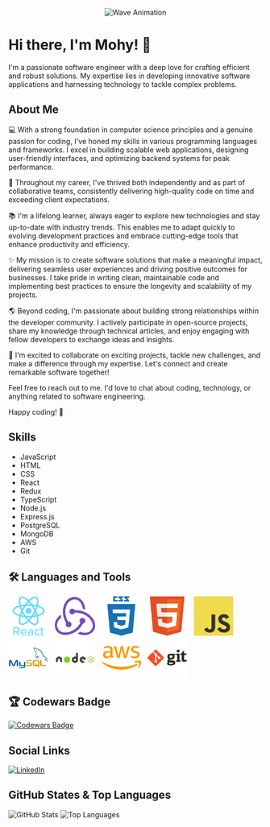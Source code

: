 <p align="center">
  <img src="https://media.giphy.com/media/hvRJCLFzcasrR4ia7z/giphy.gif" width="80" height="80" alt="Wave Animation"/>
</p>

# Hi there, I'm Mohy! :wave:

I'm a passionate software engineer with a deep love for crafting efficient and robust solutions. My expertise lies in developing innovative software applications and harnessing technology to tackle complex problems.

## About Me

💻 With a strong foundation in computer science principles and a genuine passion for coding, I've honed my skills in various programming languages and frameworks. I excel in building scalable web applications, designing user-friendly interfaces, and optimizing backend systems for peak performance.

🌟 Throughout my career, I've thrived both independently and as part of collaborative teams, consistently delivering high-quality code on time and exceeding client expectations.

📚 I'm a lifelong learner, always eager to explore new technologies and stay up-to-date with industry trends. This enables me to adapt quickly to evolving development practices and embrace cutting-edge tools that enhance productivity and efficiency.

✨ My mission is to create software solutions that make a meaningful impact, delivering seamless user experiences and driving positive outcomes for businesses. I take pride in writing clean, maintainable code and implementing best practices to ensure the longevity and scalability of my projects.

🌎 Beyond coding, I'm passionate about building strong relationships within the developer community. I actively participate in open-source projects, share my knowledge through technical articles, and enjoy engaging with fellow developers to exchange ideas and insights.

🤝 I'm excited to collaborate on exciting projects, tackle new challenges, and make a difference through my expertise. Let's connect and create remarkable software together!

Feel free to reach out to me. I'd love to chat about coding, technology, or anything related to software engineering.

Happy coding! 🚀

## Skills

- JavaScript
- HTML
- CSS
- React
- Redux
- TypeScript
- Node.js
- Express.js
- PostgreSQL
- MongoDB
- AWS
- Git

## :hammer_and_wrench: Languages and Tools

<img src="https://github.com/devicons/devicon/blob/master/icons/react/react-original-wordmark.svg" alt="React" width="80" height="80" /> &nbsp;
<img src="https://github.com/devicons/devicon/blob/master/icons/redux/redux-original.svg" alt="Redux" width="80" height="80" /> &nbsp;
<img src="https://github.com/devicons/devicon/blob/master/icons/css3/css3-plain-wordmark.svg" alt="CSS3" width="80" height="80" /> &nbsp;
<img src="https://github.com/devicons/devicon/blob/master/icons/html5/html5-original.svg" alt="HTML5" width="80" height="80" /> &nbsp;
<img src="https://github.com/devicons/devicon/blob/master/icons/javascript/javascript-original.svg" alt="JavaScript" width="80" height="80" /> &nbsp;
<img src="https://github.com/devicons/devicon/blob/master/icons/mysql/mysql-original-wordmark.svg" alt="MySQL" width="80" height="80" /> &nbsp;
<img src="https://github.com/devicons/devicon/blob/master/icons/nodejs/nodejs-original-wordmark.svg" alt="NodeJS" width="80" height="80" /> &nbsp;
<img src="https://github.com/devicons/devicon/blob/master/icons/amazonwebservices/amazonwebservices-plain-wordmark.svg" alt="AWS" width="80" height="80" /> &nbsp;
<img src="https://github.com/devicons/devicon/blob/master/icons/git/git-original-wordmark.svg" alt="Git" width="80" height="80" /> &nbsp;


## :trophy: Codewars Badge

[![Codewars Badge](https://www.codewars.com/users/CodeByMohy/badges/large)](https://www.codewars.com/users/CodeByMohy)

## Social Links

[<img src="https://www.logo.wine/a/logo/LinkedIn/LinkedIn-Icon-Logo.wine.svg" alt="LinkedIn" height="40">](https://www.linkedin.com/in/MohyDev)
&nbsp; &nbsp; &nbsp; &nbsp; 

## GitHub States & Top Languages

![GitHub Stats](https://github-readme-stats.vercel.app/api?username=Mohyswe&show_icons=true)
![Top Languages](https://github-readme-stats.vercel.app/api/top-langs/?username=Mohyswe)
